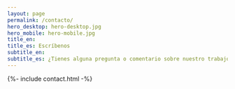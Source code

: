 ```yaml
---
layout: page
permalink: /contacto/
hero_desktop: hero-desktop.jpg
hero_mobile: hero-mobile.jpg
title_en:
title_es: Escríbenos
subtitle_en:
subtitle_es: ¿Tienes alguna pregunta o comentario sobre nuestro trabajo? ¿Crees que podríamos colaborar en algún proyecto? Déjanos tus datos y nos contactaremos contigo a la brevedad.
---
```


{%- include contact.html -%}
